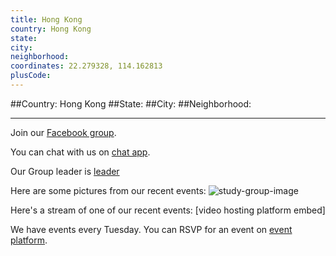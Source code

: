 ```yaml
---
title: Hong Kong
country: Hong Kong
state: 
city: 
neighborhood: 
coordinates: 22.279328, 114.162813
plusCode:
---
```


##Country: Hong Kong
##State: 
##City: 
##Neighborhood: 
*****
Join our [Facebook group](https://www.facebook.com/groups/free.code.camp.hk).

You can chat with us on [chat app]().

Our Group leader is [leader]()

Here are some pictures from our recent events:
![study-group-image]()

Here's a stream of one of our recent events:
[video hosting platform embed]

We have events every Tuesday. You can RSVP for an event on [event platform]().
